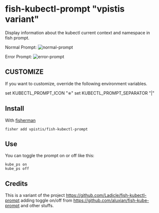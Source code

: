 # fish-kubectl-prompt "vpistis variant"


Display information about the kubectl current context and namespace in fish prompt.

Normal Prompt: ![normal-prompt](https://raw.githubusercontent.com/vpistis/fish-kubectl-prompt/master/kubect_status_1.png)

Error Prompt: ![error-prompt](https://raw.githubusercontent.com/vpistis/fish-kubectl-prompt/master/kubect_status_error.png)

## CUSTOMIZE

If you want to customize, override the following environment variables.

set KUBECTL_PROMPT_ICON "⎈"
set KUBECTL_PROMPT_SEPARATOR "|"

## Install

With [fisherman]
```
fisher add vpistis/fish-kubectl-prompt
```
[fisherman]: https://github.com/fisherman/fisherman

## Use

You can toggle the prompt on or off like this:
```
kube_ps on
kube_ps off
```

## Credits
This is a variant of the project https://github.com/Ladicle/fish-kubectl-prompt adding toggle on/off from https://github.com/aluxian/fish-kube-prompt and other stuffs.
